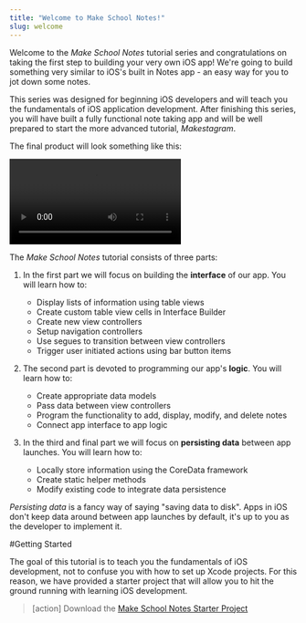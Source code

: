```yaml
---
title: "Welcome to Make School Notes!"
slug: welcome
---
```


Welcome to the *Make School Notes* tutorial series and congratulations on taking the first step to building your very own iOS app! We're going to build something very similar to iOS's built in Notes app - an easy way for you to jot down some notes.

This series was designed for beginning iOS developers and will teach you the fundamentals of iOS application development. After finishing this series, you will have built a fully functional note taking app and will be well prepared to start the more advanced tutorial, *Makestagram*.

The final product will look something like this:

![ms-video](https://s3.amazonaws.com/mgwu-misc/Make+School+Notes/P13-complete.mov)

The *Make School Notes* tutorial consists of three parts:

1. In the first part we will focus on building the **interface** of our app. You will learn how to:
	* Display lists of information using table views
	* Create custom table view cells in Interface Builder
	* Create new view controllers
	* Setup navigation controllers
	* Use segues to transition between view controllers
	* Trigger user initiated actions using bar button items

2. The second part is devoted to programming our app's **logic**. You will learn how to:
	* Create appropriate data models
	* Pass data between view controllers
	* Program the functionality to add, display, modify, and delete notes
	* Connect app interface to app logic

3. In the third and final part we will focus on **persisting data** between app launches. You will learn how to:
	* Locally store information using the CoreData framework
	* Create static helper methods
	* Modify existing code to integrate data persistence

*Persisting data* is a fancy way of saying "saving data to disk". Apps in iOS don't keep data around between app launches by default, it's up to you as the developer to implement it.

#Getting Started

The goal of this tutorial is to teach you the fundamentals of iOS development, not to confuse you with how to set up Xcode projects. For this reason, we have provided a starter project that will allow you to hit the ground running with learning iOS development.

> [action]
Download the [Make School Notes Starter Project](https://github.com/MakeSchool-Tutorials/MakeSchoolNotes-Swift-V2-Starter/archive/swift3-coredata.zip)

